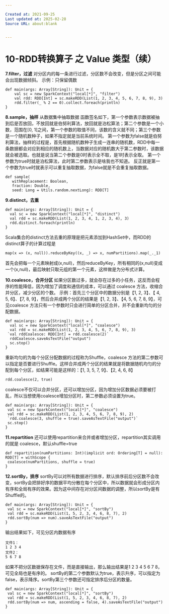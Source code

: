 ```yaml
---

Created at: 2021-09-25
Last updated at: 2025-02-28
Source URL: about:blank


---
```


# 10-RDD转换算子 之 Value 类型（续）


**7.filter，过滤**
对分区内的每一条进行过滤，分区数不会改变，但是分区之间可能会出现数据倾斜。
示例：只保留偶数
```
def main(args: Array[String]): Unit = {
    val sc = new SparkContext("local[*]", "filter")
    val rdd: RDD[Int] = sc.makeRDD(List(1, 2, 3, 4, 5, 6, 7, 8, 9), 3)
    rdd.filter(_ % 2 == 0).collect.foreach(println)
}
```

**8.sample，抽样**
从数据集中抽取数据
函数签名如下，第一个参数表示数据被抽到后是否放回，不放回就是伯努利算法，放回就是泊松算法；第二个参数是一个小数，范围在\[0, 1\]之间，第一个参数的取值不同，该数的含义就不同；第三个参数是一个随机数种子，如果不指定就是当前系统时间。
第一个参数为false就是伯努利算法，抽样的过程是，首先根据随机数种子生成一连串的随机数，RDD中每一条数据都会对应到相应的随机数上，当数据对应的随机数大于第二参数时，该数据就会被选取。也就是说当第二个参数是0时表示全不取，是1时表示全取。
第一个参数为true时就是泊松算法，此时第二参数表示是啥我也不知道。
反正就是第一个参数为true时就表示可以重复抽取数据，为false就是不会重复抽取数据。
```
def sample(
   withReplacement: Boolean,
   fraction: Double,
   seed: Long = Utils.random.nextLong): RDD[T]
```

**9.distinct，去重**
```
def main(args: Array[String]): Unit = {
  val sc = new SparkContext("local[*]", "distinct")
  val rdd = sc.makeRDD(List(1, 2, 3, 4, 1, 2, 3, 4), 3)
  rdd.distinct.foreach(println)
}
```
Scala集合的distinct方法去重的原理是把元素添加到HashSet中，而RDD的distinct算子的计算过程是
```
map(x => (x, null)).reduceByKey((x, _) => x, numPartitions).map(_._1)
```
首先会把每一个元素映射成(x,null)，然后reduceByKey，所有相同的(x,null)变成一个(x,null)，最后映射只取元组的第一个元素，这样做是为分布式计算。

**10.coalesce，合并分区**
如果分区数过多，就会存在过多的小任务，这反而会程序的性能降低，因为增加了调度和通信的成本，可以通过 coalesce 方法，收缩合并分区，减少分区的个数。
示例：首先三个分区中的数据分别是【1, 2, 3】、【 4, 5, 6】、【7, 8, 9】，然后合并成两个分区的结果是【1, 2, 3】、【4, 5, 6, 7, 8, 9】，可见coalesce 方法只有一个参数时只会进行简单的分区合并，并不会重新均匀的分配数据。
```
def main(args: Array[String]): Unit = {
  val sc = new SparkContext("local[*]", "coalesce")
  val rdd = sc.makeRDD(List(1, 2, 3, 4, 5, 6, 7, 8, 9), 3)
 `val rddCoalesce: RDD[Int] = rdd.coalesce(2)`
  rddCoalesce.saveAsTextFile("output")
  sc.stop()
}
```
重新均匀的为每个分区分配数据的过程称为Shuffle，coalesce 方法的第二参数可以指定是否要进行Shuffle。这样合并成两个分区的结果就是将数据随机均匀的分配到每个分区，如结果可能是这样的：【1, 3, 5, 7, 9】、【2, 4, 6, 8】
```
rdd.coalesce(2, true)
```

coalesce不仅可以合并分区，还可以增加分区，因为增加分区数据必须要被打乱，所以当想使用coalesce增加分区时，第二参数必须设置为true。
```
def main(args: Array[String]): Unit = {
 val sc = new SparkContext("local[*]", "coalesce")
 val rdd = sc.makeRDD(List(1, 2, 3, 4, 5, 6, 7, 8, 9), 2)
 `rdd.coalesce(3, shuffle = true).saveAsTextFile("output")`
 sc.stop()
}
```

**11.repartition**
还可以使用repartition来合并或者增加分区，repartition其实调用的就是 coalesce，默认shuffle=true
```
def repartition(numPartitions: Int)(implicit ord: Ordering[T] = null): RDD[T] = withScope {
 coalesce(numPartitions, shuffle = true)
}
```

**12.sortBy，排序**
sortBy可以对所有数据进行排序，默认排序前后分区数不会改变，sortBy会把排好序的数据平均分散在每个分区中，所以数据就会形成分区内有序和全局有序的效果。因为这中间存在对分区间数据的调整，所以sortBy是有Shuffle的。
```
def main(args: Array[String]): Unit = {
 val sc = new SparkContext("local[*]", "sortBy")
 val rdd = sc.makeRDD(List(1, 5, 2, 3, 4, 6, 8, 7), 2)
 rdd.sortBy(num => num).saveAsTextFile("output")
}
```
输出结果如下，可见分区内数据有序
```
文件1：
1 2 3 4
文件2：
5 6 7 8
```
如果不把分区数据保存在文件，而是直接输出，那么输出结果是1 2 3 4 5 6 7 8，可见全局也是有序的。
sortBy的第二个参数默认为true，表示升序，可以指定为false，表示降序。sortBy第三个参数还可指定排序后分区的数量。
```
def main(args: Array[String]): Unit = {
 val sc = new SparkContext("local[*]", "sortBy")
 val rdd = sc.makeRDD(List(1, 5, 2, 3, 4, 6, 8, 7), 2)
 rdd.sortBy(num => num, ascending = false, 4).saveAsTextFile("output")
}
```

